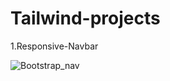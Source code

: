 # Tailwind-projects

1.Responsive-Navbar

![Bootstrap_nav](https://user-images.githubusercontent.com/114981861/234335709-da4ddad9-b91e-402d-97c3-9f2208ebf8ca.png)

